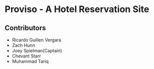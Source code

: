 # Proviso - A Hotel Reservation Site

## Contributors

* Ricardo Guillen Vergara
* Zach Hunn
* Joey Spielman(Captain)
* Chevant Starr
* Muhammad Tariq 
